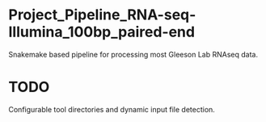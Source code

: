 # Project_Pipeline_RNA-seq-Illumina_100bp_paired-end
Snakemake based pipeline for processing most Gleeson Lab RNAseq data.

# TODO
Configurable tool directories and dynamic input file detection.
